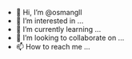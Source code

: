 - 👋 Hi, I’m @osmangll
- 👀 I’m interested in ...
- 🌱 I’m currently learning ...
- 💞️ I’m looking to collaborate on ...
- 📫 How to reach me ...

<!---
osmangll/osmangll is a ✨ special ✨ repository because its `README.md` (this file) appears on your GitHub profile.
You can click the Preview link to take a look at your changes.
--->
